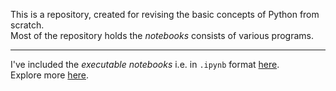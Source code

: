 <!--
# Computer Science with Python (XII)
-->

This is a repository, created for revising the basic concepts of Python from scratch. <br />
Most of the repository holds the _notebooks_ consists of various programs.

---

I've included the _executable notebooks_ i.e. in ```.ipynb``` format [here]('exercise/'). <br />
Explore more [here]('exercise/').
